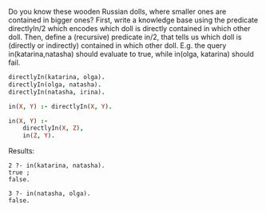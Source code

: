 Do you know these wooden Russian dolls, where smaller ones are contained in
bigger ones?
First, write a knowledge base using the predicate directlyIn/2 which encodes
which doll is directly contained in which other doll. Then, define a (recursive)
predicate in/2, that tells us which doll is (directly or indirectly) contained in
which other doll. E.g. the query in(katarina,natasha) should evaluate to
true, while in(olga, katarina) should fail.

```prolog
directlyIn(katarina, olga).
directlyIn(olga, natasha).
directlyIn(natasha, irina).

in(X, Y) :- directlyIn(X, Y).

in(X, Y) :- 
    directlyIn(X, Z),
    in(Z, Y).
```

Results:
```
2 ?- in(katarina, natasha).                                                                            
true ;
false.

3 ?- in(natasha, olga).     
false.
```